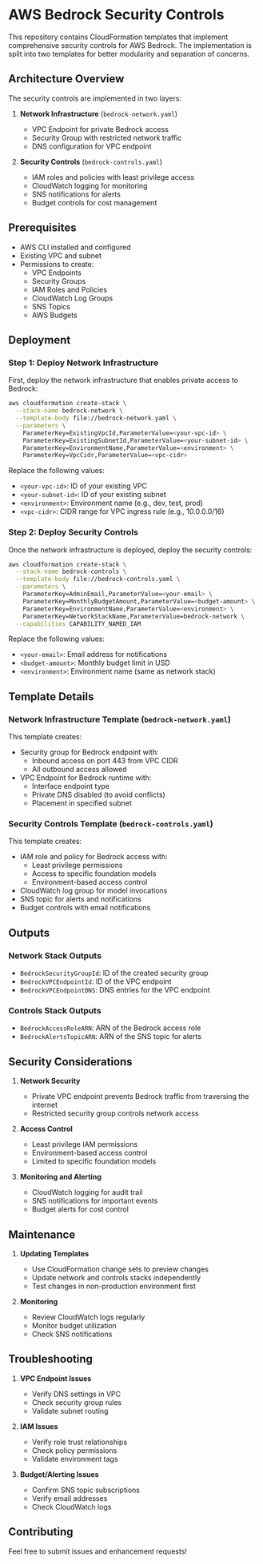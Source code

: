 # AWS Bedrock Security Controls

This repository contains CloudFormation templates that implement comprehensive security controls for AWS Bedrock. The implementation is split into two templates for better modularity and separation of concerns.

## Architecture Overview

The security controls are implemented in two layers:

1. **Network Infrastructure** (`bedrock-network.yaml`)
   - VPC Endpoint for private Bedrock access
   - Security Group with restricted network traffic
   - DNS configuration for VPC endpoint

2. **Security Controls** (`bedrock-controls.yaml`)
   - IAM roles and policies with least privilege access
   - CloudWatch logging for monitoring
   - SNS notifications for alerts
   - Budget controls for cost management

## Prerequisites

- AWS CLI installed and configured
- Existing VPC and subnet
- Permissions to create:
  - VPC Endpoints
  - Security Groups
  - IAM Roles and Policies
  - CloudWatch Log Groups
  - SNS Topics
  - AWS Budgets

## Deployment

### Step 1: Deploy Network Infrastructure

First, deploy the network infrastructure that enables private access to Bedrock:

```bash
aws cloudformation create-stack \
  --stack-name bedrock-network \
  --template-body file://bedrock-network.yaml \
  --parameters \
    ParameterKey=ExistingVpcId,ParameterValue=<your-vpc-id> \
    ParameterKey=ExistingSubnetId,ParameterValue=<your-subnet-id> \
    ParameterKey=EnvironmentName,ParameterValue=<environment> \
    ParameterKey=VpcCidr,ParameterValue=<vpc-cidr>
```

Replace the following values:
- `<your-vpc-id>`: ID of your existing VPC
- `<your-subnet-id>`: ID of your existing subnet
- `<environment>`: Environment name (e.g., dev, test, prod)
- `<vpc-cidr>`: CIDR range for VPC ingress rule (e.g., 10.0.0.0/16)

### Step 2: Deploy Security Controls

Once the network infrastructure is deployed, deploy the security controls:

```bash
aws cloudformation create-stack \
  --stack-name bedrock-controls \
  --template-body file://bedrock-controls.yaml \
  --parameters \
    ParameterKey=AdminEmail,ParameterValue=<your-email> \
    ParameterKey=MonthlyBudgetAmount,ParameterValue=<budget-amount> \
    ParameterKey=EnvironmentName,ParameterValue=<environment> \
    ParameterKey=NetworkStackName,ParameterValue=bedrock-network \
  --capabilities CAPABILITY_NAMED_IAM
```

Replace the following values:
- `<your-email>`: Email address for notifications
- `<budget-amount>`: Monthly budget limit in USD
- `<environment>`: Environment name (same as network stack)

## Template Details

### Network Infrastructure Template (`bedrock-network.yaml`)

This template creates:
- Security group for Bedrock endpoint with:
  - Inbound access on port 443 from VPC CIDR
  - All outbound access allowed
- VPC Endpoint for Bedrock runtime with:
  - Interface endpoint type
  - Private DNS disabled (to avoid conflicts)
  - Placement in specified subnet

### Security Controls Template (`bedrock-controls.yaml`)

This template creates:
- IAM role and policy for Bedrock access with:
  - Least privilege permissions
  - Access to specific foundation models
  - Environment-based access control
- CloudWatch log group for model invocations
- SNS topic for alerts and notifications
- Budget controls with email notifications

## Outputs

### Network Stack Outputs
- `BedrockSecurityGroupId`: ID of the created security group
- `BedrockVPCEndpointId`: ID of the VPC endpoint
- `BedrockVPCEndpointDNS`: DNS entries for the VPC endpoint

### Controls Stack Outputs
- `BedrockAccessRoleARN`: ARN of the Bedrock access role
- `BedrockAlertsTopicARN`: ARN of the SNS topic for alerts

## Security Considerations

1. **Network Security**
   - Private VPC endpoint prevents Bedrock traffic from traversing the internet
   - Restricted security group controls network access

2. **Access Control**
   - Least privilege IAM permissions
   - Environment-based access control
   - Limited to specific foundation models

3. **Monitoring and Alerting**
   - CloudWatch logging for audit trail
   - SNS notifications for important events
   - Budget alerts for cost control

## Maintenance

1. **Updating Templates**
   - Use CloudFormation change sets to preview changes
   - Update network and controls stacks independently
   - Test changes in non-production environment first

2. **Monitoring**
   - Review CloudWatch logs regularly
   - Monitor budget utilization
   - Check SNS notifications

## Troubleshooting

1. **VPC Endpoint Issues**
   - Verify DNS settings in VPC
   - Check security group rules
   - Validate subnet routing

2. **IAM Issues**
   - Verify role trust relationships
   - Check policy permissions
   - Validate environment tags

3. **Budget/Alerting Issues**
   - Confirm SNS topic subscriptions
   - Verify email addresses
   - Check CloudWatch logs

## Contributing

Feel free to submit issues and enhancement requests!
